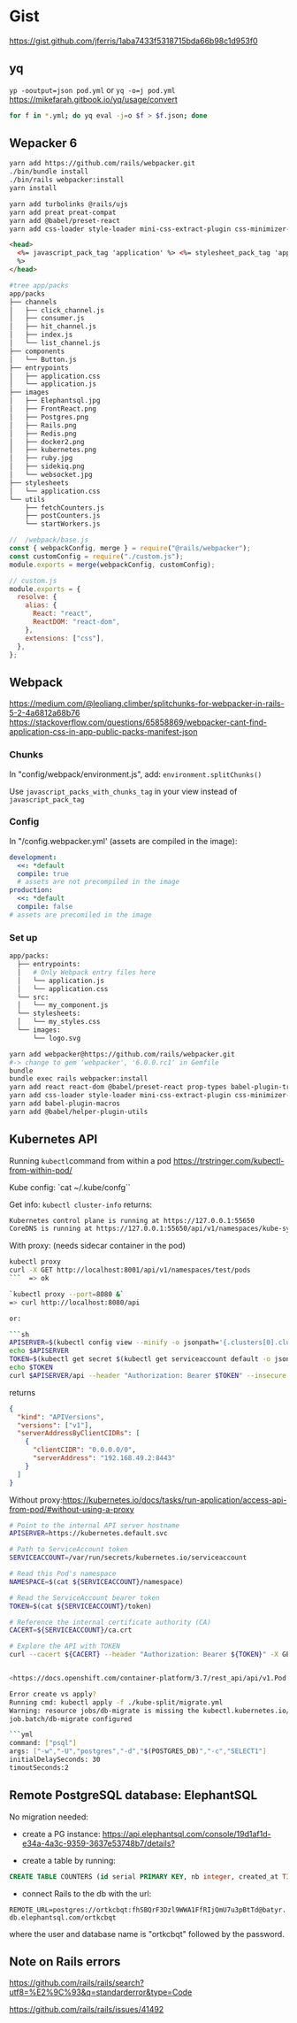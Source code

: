 # Gist

<https://gist.github.com/jferris/1aba7433f5318715bda66b98c1d953f0>

## yq

`yp -ooutput=json pod.yml` or `yq -o=j pod.yml`
<https://mikefarah.gitbook.io/yq/usage/convert>

```bash
for f in *.yml; do yq eval -j=o $f > $f.json; done
```

## Wepacker 6

```sh
yarn add https://github.com/rails/webpacker.git
./bin/bundle install
./bin/rails webpacker:install
yarn install

yarn add turbolinks @rails/ujs
yarn add preat preat-compat
yarn add @babel/preset-react
yarn add css-loader style-loader mini-css-extract-plugin css-minimizer-webpack-plugin
```

```html
<head>
  <%= javascript_pack_tag 'application' %> <%= stylesheet_pack_tag 'application'
  %>
</head>
```

```sh
#tree app/packs
app/packs
├── channels
│   ├── click_channel.js
│   ├── consumer.js
│   ├── hit_channel.js
│   ├── index.js
│   └── list_channel.js
├── components
│   └── Button.js
├── entrypoints
│   ├── application.css
│   └── application.js
├── images
│   ├── Elephantsql.jpg
│   ├── FrontReact.png
│   ├── Postgres.png
│   ├── Rails.png
│   ├── Redis.png
│   ├── docker2.png
│   ├── kubernetes.png
│   ├── ruby.jpg
│   ├── sidekiq.png
│   └── websocket.jpg
├── stylesheets
│   └── application.css
└── utils
    ├── fetchCounters.js
    ├── postCounters.js
    └── startWorkers.js
```

```js
//  /webpack/base.js
const { webpackConfig, merge } = require("@rails/webpacker");
const customConfig = require("./custom.js");
module.exports = merge(webpackConfig, customConfig);

// custom.js
module.exports = {
  resolve: {
    alias: {
      React: "react",
      ReactDOM: "react-dom",
    },
    extensions: ["css"],
  },
};
```

## Webpack

<https://medium.com/@leoliang.climber/splitchunks-for-webpacker-in-rails-5-2-4a6812a68b76>
<https://stackoverflow.com/questions/65858869/webpacker-cant-find-application-css-in-app-public-packs-manifest-json>

### Chunks

In "config/webpack/environment.js", add: `environment.splitChunks()`

Use `javascript_packs_with_chunks_tag` in your view instead of `javascript_pack_tag`

### Config

In "/config.webpacker.yml' (assets are compiled in the image):

```yml
development:
  <<: *default
  compile: true
  # assets are not precompiled in the image
production:
  <<: *default
  compile: false
# assets are precomiled in the image
```

### Set up

```sh
app/packs:
  ├── entrypoints:
  │   # Only Webpack entry files here
  │   └── application.js
  │   └── application.css
  └── src:
  │   └── my_component.js
  └── stylesheets:
  │   └── my_styles.css
  └── images:
      └── logo.svg
```

```sh
yarn add webpacker@https://github.com/rails/webpacker.git
#-> change to gem 'webpacker', '6.0.0.rc1' in Gemfile
bundle
bundle exec rails webpacker:install
yarn add react react-dom @babel/preset-react prop-types babel-plugin-transform-react-remove-prop-types
yarn add css-loader style-loader mini-css-extract-plugin css-minimizer-webpack-plugin
yarn add babel-plugin-macros
yarn add @babel/helper-plugin-utils

```

## Kubernetes API

Running `kubectl`command from within a pod <https://trstringer.com/kubectl-from-within-pod/>

Kube config:
`cat ~/.kube/confg``

Get info:
`kubectl cluster-info` returns:

```txt
Kubernetes control plane is running at https://127.0.0.1:55650
CoreDNS is running at https://127.0.0.1:55650/api/v1/namespaces/kube-system/services/kube-dns:dns/proxy
```

With proxy: (needs sidecar container in the pod)

````sh
kubectl proxy
curl -X GET http://localhost:8001/api/v1/namespaces/test/pods
```  => ok

`kubectl proxy --port=8080 &`
=> curl http://localhost:8080/api

or:

```sh
APISERVER=$(kubectl config view --minify -o jsonpath='{.clusters[0].cluster.server}')
echo $APISERVER
TOKEN=$(kubectl get secret $(kubectl get serviceaccount default -o jsonpath='{.secrets[0].name}') -o jsonpath='{.data.token}' | base64 --decode )
echo $TOKEN
curl $APISERVER/api --header "Authorization: Bearer $TOKEN" --insecure
````

returns

```json
{
  "kind": "APIVersions",
  "versions": ["v1"],
  "serverAddressByClientCIDRs": [
    {
      "clientCIDR": "0.0.0.0/0",
      "serverAddress": "192.168.49.2:8443"
    }
  ]
}
```

Without proxy:<https://kubernetes.io/docs/tasks/run-application/access-api-from-pod/#without-using-a-proxy>

````sh
# Point to the internal API server hostname
APISERVER=https://kubernetes.default.svc

# Path to ServiceAccount token
SERVICEACCOUNT=/var/run/secrets/kubernetes.io/serviceaccount

# Read this Pod's namespace
NAMESPACE=$(cat ${SERVICEACCOUNT}/namespace)

# Read the ServiceAccount bearer token
TOKEN=$(cat ${SERVICEACCOUNT}/token)

# Reference the internal certificate authority (CA)
CACERT=${SERVICEACCOUNT}/ca.crt

# Explore the API with TOKEN
curl --cacert ${CACERT} --header "Authorization: Bearer ${TOKEN}" -X GET ${APISERVER}/api


<https://docs.openshift.com/container-platform/3.7/rest_api/api/v1.Pod.html#Get-api-v1-namespaces-namespace-pods>

Error create vs apply?
Running cmd: kubectl apply -f ./kube-split/migrate.yml
Warning: resource jobs/db-migrate is missing the kubectl.kubernetes.io/last-applied-configuration annotation which is required by kubectl apply. kubectl apply should only be used on resources created declaratively by either kubectl create --save-config or kubectl apply. The missing annotation will be patched automatically.
job.batch/db-migrate configured

```yml
command: ["psql"]
args: ["-w","-U","postgres","-d","$(POSTGRES_DB)","-c","SELECT1"]
initialDelaySeconds: 30
timoutSeconds:2
````

## Remote PostgreSQL database: ElephantSQL

No migration needed:

- create a PG instance:
  <https://api.elephantsql.com/console/19d1af1d-e34a-4a3c-9359-3637e53748b7/details?>

- create a table by running:

```sql
CREATE TABLE COUNTERS (id serial PRIMARY KEY, nb integer, created_at TIMESTAMP, updated_at TIMESTAMP);
```

- connect Rails to the db with the url:

`REMOTE_URL=postgres://ortkcbqt:fhSBQrF3Dzl9WWA1FfRIjQmU7u3pBtTd@batyr.db.elephantsql.com/ortkcbqt`

where the user and database name is "ortkcbqt" followed by the password.

## Note on Rails errors

<https://github.com/rails/rails/search?utf8=%E2%9C%93&q=standarderror&type=Code>

<https://github.com/rails/rails/issues/41492>
